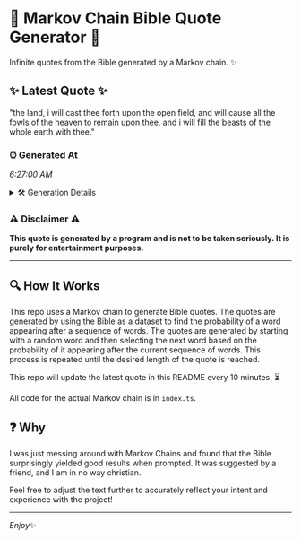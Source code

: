 # 📖 Markov Chain Bible Quote Generator 📖

Infinite quotes from the Bible generated by a Markov chain. ✨

## ✨ Latest Quote ✨
"the land, i will cast thee forth upon the open field, and will cause all the fowls of the heaven to remain upon thee, and i will fill the beasts of the whole earth with thee."

### ⏰ Generated At
*6:27:00 AM*

<details>
    <summary>🛠️ Generation Details</summary>
    <p>
        <strong>🌱 Seed:</strong> the<br>
        <strong>🔄 Iterations:</strong> 35<br>
        <strong>📜 Context History:</strong><br>[ the ]: land,<br>[ the, land, ]: i<br>[ the, land,, i ]: will<br>[ the, land,, i, will ]: cast<br>[ the, land,, i, will, cast ]: thee<br>[ the, land,, i, will, cast, thee ]: forth<br>[ land,, i, will, cast, thee, forth ]: upon<br>[ i, will, cast, thee, forth, upon ]: the<br>[ will, cast, thee, forth, upon, the ]: open<br>[ cast, thee, forth, upon, the, open ]: field,<br>[ thee, forth, upon, the, open, field, ]: and<br>[ forth, upon, the, open, field,, and ]: will<br>[ upon, the, open, field,, and, will ]: cause<br>[ the, open, field,, and, will, cause ]: all<br>[ open, field,, and, will, cause, all ]: the<br>[ field,, and, will, cause, all, the ]: fowls<br>[ and, will, cause, all, the, fowls ]: of<br>[ will, cause, all, the, fowls, of ]: the<br>[ cause, all, the, fowls, of, the ]: heaven<br>[ all, the, fowls, of, the, heaven ]: to<br>[ the, fowls, of, the, heaven, to ]: remain<br>[ fowls, of, the, heaven, to, remain ]: upon<br>[ of, the, heaven, to, remain, upon ]: thee,<br>[ the, heaven, to, remain, upon, thee, ]: and<br>[ heaven, to, remain, upon, thee,, and ]: i<br>[ to, remain, upon, thee,, and, i ]: will<br>[ remain, upon, thee,, and, i, will ]: fill<br>[ upon, thee,, and, i, will, fill ]: the<br>[ thee,, and, i, will, fill, the ]: beasts<br>[ and, i, will, fill, the, beasts ]: of<br>[ i, will, fill, the, beasts, of ]: the<br>[ will, fill, the, beasts, of, the ]: whole<br>[ fill, the, beasts, of, the, whole ]: earth<br>[ the, beasts, of, the, whole, earth ]: with<br>[ beasts, of, the, whole, earth, with ]: thee.<br>
    </p>
</details>

### ⚠️ Disclaimer ⚠️
**This quote is generated by a program and is not to be taken seriously. It is purely for entertainment purposes.**

---

## 🔍 How It Works

This repo uses a Markov chain to generate Bible quotes. The quotes are generated by using the Bible as a dataset to find the probability of a word appearing after a sequence of words. The quotes are generated by starting with a random word and then selecting the next word based on the probability of it appearing after the current sequence of words. This process is repeated until the desired length of the quote is reached.

This repo will update the latest quote in this README every 10 minutes. ⏳

All code for the actual Markov chain is in `index.ts`.

## ❓ Why

I was just messing around with Markov Chains and found that the Bible surprisingly yielded good results when prompted. 
It was suggested by a friend, and I am in no way christian.

Feel free to adjust the text further to accurately reflect your intent and experience with the project!

---

*Enjoy*✨
